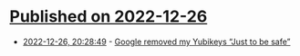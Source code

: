 # [Published on 2022-12-26](index.md)

* [2022-12-26, 20:28:49](https://news.ycombinator.com/item?id=34141497) - [Google removed my Yubikeys “Just to be safe”](https://lunnova.dev/articles/google-just-to-be-safe/)
